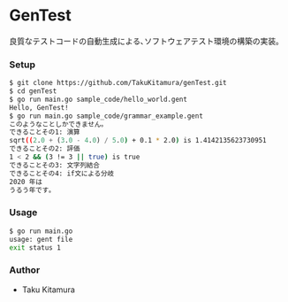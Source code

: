 # GenTest
良質なテストコードの自動生成による､ソフトウェアテスト環境の構築の実装｡

### Setup
```sh
$ git clone https://github.com/TakuKitamura/genTest.git
$ cd genTest
$ go run main.go sample_code/hello_world.gent 
Hello, GenTest!
$ go run main.go sample_code/grammar_example.gent
このようなことしかできません｡
できることその1: 演算
sqrt((2.0 + (3.0 - 4.0) / 5.0) + 0.1 * 2.0) is 1.4142135623730951
できることその2: 評価
1 < 2 && (3 != 3 || true) is true
できることその3: 文字列結合
できることその4: if文による分岐
2020 年は
うるう年です｡
```

### Usage
```sh
$ go run main.go 
usage: gent file
exit status 1
```

### Author
- Taku Kitamura
